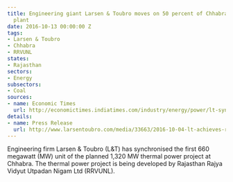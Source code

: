 ```yaml
---
title: Engineering giant Larsen & Toubro moves on 50 percent of Chhabra thermal power
  plant
date: 2016-10-13 00:00:00 Z
tags:
- Larsen & Toubro
- Chhabra
- RRVUNL
states:
- Rajasthan
sectors:
- Energy
subsectors:
- Coal
sources:
- name: Economic Times
  url: http://economictimes.indiatimes.com/industry/energy/power/lt-synchronises-660-mw-unit-at-rajasthan-project/articleshow/54676237.cms
details:
- name: Press Release
  url: http://www.larsentoubro.com/media/33663/2016-10-04-lt-achieves-rrvunl-unit-synchronisation-in-record-time.pdf
---
```


Engineering firm Larsen & Toubro (L&T) has synchronised the first 660 megawatt (MW) unit of the planned 1,320 MW thermal power project at Chhabra. The thermal power project is being developed by Rajasthan Rajya Vidyut Utpadan Nigam Ltd (RRVUNL).
